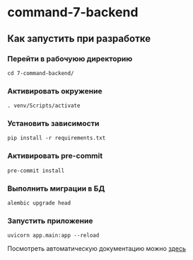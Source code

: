 # command-7-backend

## Как запустить при разработке

### Перейти в рабочуюю директорию
```
cd 7-command-backend/
```
### Активировать окружение
```
. venv/Scripts/activate

```
### Установить зависимости
```
pip install -r requirements.txt

```
### Активировать pre-commit
```
pre-commit install

```
### Выполнить миграции в БД
```
alembic upgrade head
```
### Запустить приложение
```
uvicorn app.main:app --reload

```

Посмотреть автоматическую документацию можно [здесь](http://127.0.0.1:8000/docs)
